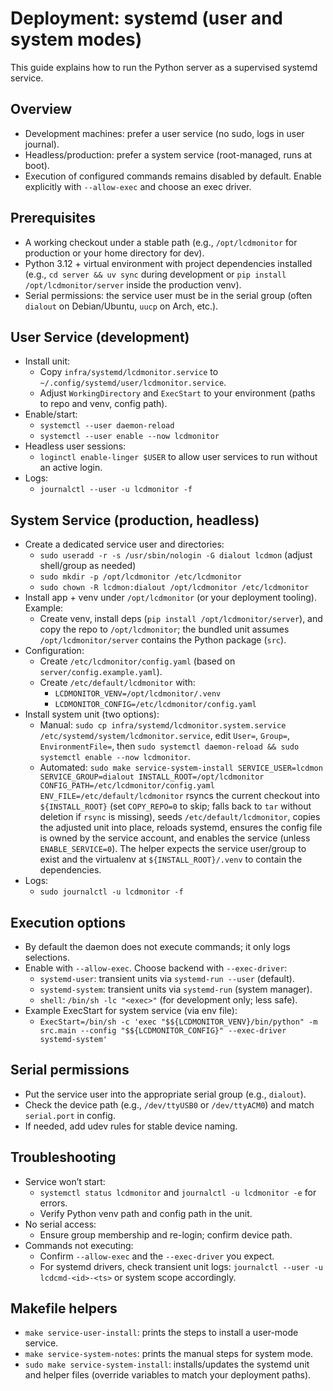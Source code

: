 # Deployment: systemd (user and system modes)

This guide explains how to run the Python server as a supervised systemd service.

## Overview

- Development machines: prefer a user service (no sudo, logs in user journal).
- Headless/production: prefer a system service (root-managed, runs at boot).
- Execution of configured commands remains disabled by default. Enable explicitly with `--allow-exec` and choose an exec driver.

## Prerequisites

- A working checkout under a stable path (e.g., `/opt/lcdmonitor` for production or your home directory for dev).
- Python 3.12 + virtual environment with project dependencies installed (e.g., `cd server && uv sync` during development or `pip install /opt/lcdmonitor/server` inside the production venv).
- Serial permissions: the service user must be in the serial group (often `dialout` on Debian/Ubuntu, `uucp` on Arch, etc.).

## User Service (development)

- Install unit:
  - Copy `infra/systemd/lcdmonitor.service` to `~/.config/systemd/user/lcdmonitor.service`.
  - Adjust `WorkingDirectory` and `ExecStart` to your environment (paths to repo and venv, config path).
- Enable/start:
  - `systemctl --user daemon-reload`
  - `systemctl --user enable --now lcdmonitor`
- Headless user sessions:
  - `loginctl enable-linger $USER` to allow user services to run without an active login.
- Logs:
  - `journalctl --user -u lcdmonitor -f`

## System Service (production, headless)

- Create a dedicated service user and directories:
  - `sudo useradd -r -s /usr/sbin/nologin -G dialout lcdmon` (adjust shell/group as needed)
  - `sudo mkdir -p /opt/lcdmonitor /etc/lcdmonitor`
  - `sudo chown -R lcdmon:dialout /opt/lcdmonitor /etc/lcdmonitor`
- Install app + venv under `/opt/lcdmonitor` (or your deployment tooling). Example:
  - Create venv, install deps (`pip install /opt/lcdmonitor/server`), and copy the repo to `/opt/lcdmonitor`; the bundled unit assumes `/opt/lcdmonitor/server` contains the Python package (`src`).
- Configuration:
  - Create `/etc/lcdmonitor/config.yaml` (based on `server/config.example.yaml`).
  - Create `/etc/default/lcdmonitor` with:
    - `LCDMONITOR_VENV=/opt/lcdmonitor/.venv`
    - `LCDMONITOR_CONFIG=/etc/lcdmonitor/config.yaml`
- Install system unit (two options):
  - Manual: `sudo cp infra/systemd/lcdmonitor.system.service /etc/systemd/system/lcdmonitor.service`, edit `User=`, `Group=`, `EnvironmentFile=`, then `sudo systemctl daemon-reload && sudo systemctl enable --now lcdmonitor`.
  - Automated: `sudo make service-system-install SERVICE_USER=lcdmon SERVICE_GROUP=dialout INSTALL_ROOT=/opt/lcdmonitor CONFIG_PATH=/etc/lcdmonitor/config.yaml ENV_FILE=/etc/default/lcdmonitor` rsyncs the current checkout into `${INSTALL_ROOT}` (set `COPY_REPO=0` to skip; falls back to `tar` without deletion if `rsync` is missing), seeds `/etc/default/lcdmonitor`, copies the adjusted unit into place, reloads systemd, ensures the config file is owned by the service account, and enables the service (unless `ENABLE_SERVICE=0`). The helper expects the service user/group to exist and the virtualenv at `${INSTALL_ROOT}/.venv` to contain the dependencies.
- Logs:
  - `sudo journalctl -u lcdmonitor -f`

## Execution options

- By default the daemon does not execute commands; it only logs selections.
- Enable with `--allow-exec`. Choose backend with `--exec-driver`:
  - `systemd-user`: transient units via `systemd-run --user` (default).
  - `systemd-system`: transient units via `systemd-run` (system manager).
  - `shell`: `/bin/sh -lc "<exec>"` (for development only; less safe).
- Example ExecStart for system service (via env file):
  - `ExecStart=/bin/sh -c 'exec "$${LCDMONITOR_VENV}/bin/python" -m src.main --config "$${LCDMONITOR_CONFIG}" --exec-driver systemd-system'`

## Serial permissions

- Put the service user into the appropriate serial group (e.g., `dialout`).
- Check the device path (e.g., `/dev/ttyUSB0` or `/dev/ttyACM0`) and match `serial.port` in config.
- If needed, add udev rules for stable device naming.

## Troubleshooting

- Service won’t start:
  - `systemctl status lcdmonitor` and `journalctl -u lcdmonitor -e` for errors.
  - Verify Python venv path and config path in the unit.
- No serial access:
  - Ensure group membership and re-login; confirm device path.
- Commands not executing:
  - Confirm `--allow-exec` and the `--exec-driver` you expect.
  - For systemd drivers, check transient unit logs: `journalctl --user -u lcdcmd-<id>-<ts>` or system scope accordingly.

## Makefile helpers

- `make service-user-install`: prints the steps to install a user-mode service.
- `make service-system-notes`: prints the manual steps for system mode.
- `sudo make service-system-install`: installs/updates the systemd unit and helper files (override variables to match your deployment paths).
